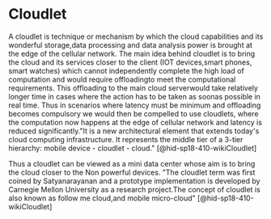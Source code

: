 Cloudlet
========

A cloudlet is technique or mechanism by which the cloud capabilities and
its wonderful storage,data processing and data analysis power is brought
at the edge of the cellular network. The main idea behind cloudlet is to
bring the cloud and its services closer to the client (IOT devices,smart
phones, smart watches) which cannot independently complete the high load
of computation and would require offloadingto meet the computational
requirements. This offloading to the main cloud serverwould take
relatively longer time in cases where the action has to be taken as
soonas possible in real time. Thus in scenarios where latency must be
minimum and offloading becomes compulsory we would then be compelled to
use cloudlets, where the computation now happens at the edge of cellular
network and latency is reduced significantly."It is a new architectural
element that extends today's cloud computing infrastructure. It
represents the middle tier of a 3-tier hierarchy: mobile device -
cloudlet - cloud." [@hid-sp18-410-wikiCloudlet]

Thus a cloudlet can be viewed as a mini data center whose aim is to
bring the cloud closer to the Non powerful devices. "The cloudlet term
was first coined by Satyanarayanan and a prototype implementation is
developed by Carnegie Mellon University as a research project.The
concept of cloudlet is also known as follow me cloud,and mobile
micro-cloud" [@hid-sp18-410-wikiCloudlet]
